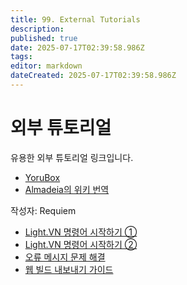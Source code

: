 ```yaml
---
title: 99. External Tutorials
description: 
published: true
date: 2025-07-17T02:39:58.986Z
tags: 
editor: markdown
dateCreated: 2025-07-17T02:39:58.986Z
---
```


# 외부 튜토리얼

유용한 외부 튜토리얼 링크입니다.

- [YoruBox](https://en.yorubox.eu/tag/light-vn/)
- [Almadeia의 위키 번역](https://docs.google.com/document/d/12dIqoOAlLQPH--gBZ13BgcPIMatkBtPvJm5uH9x0Cag/pub)

작성자: Requiem  
- [Light.VN 명령어 시작하기 ①](https://ko-fi.com/post/Getting-Started-with-Light-VN-Commands-pt-1-L3L2145AJZ)
- [Light.VN 명령어 시작하기 ②](https://ko-fi.com/post/Getting-Started-with-Light-VN-Commands-Pt-2-E1E514AKJM)
- [오류 메시지 문제 해결](https://ko-fi.com/post/Exporting-a-Web-Build-with-Light-VN-L4L414269N)
- [웹 빌드 내보내기 가이드](https://ko-fi.com/post/Exporting-a-Web-Build-with-Light-VN-L4L414269N)
